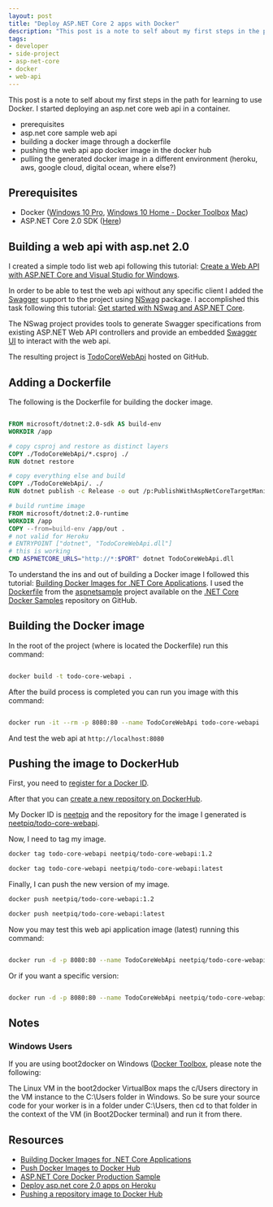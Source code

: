 ```yaml
---
layout: post
title: "Deploy ASP.NET Core 2 apps with Docker"
description: "This post is a note to self about my first steps in the path for learning to use Docker. I started deploying an asp.net core web api in a container."
tags:
- developer
- side-project
- asp-net-core
- docker
- web-api
---
```


This post is a note to self about my first steps in the path for learning to use Docker. I started deploying an asp.net core web api in a container.

* prerequisites
* asp.net core sample web api
* building a docker image through a dockerfile
* pushing the web api app docker image in the docker hub
* pulling the generated docker image in a different environment (heroku, aws, google cloud, digital ocean, where else?)




## Prerequisites
* Docker ([Windows 10 Pro](https://docs.docker.com/docker-for-windows/install/), [Windows 10 Home - Docker Toolbox](https://docs.docker.com/toolbox/overview/) [Mac](https://docs.docker.com/docker-for-mac/install/))
* ASP.NET Core 2.0 SDK ([Here](https://www.microsoft.com/net/download/windows))

## Building a web api with asp.net 2.0
I created a simple todo list web api following this tutorial: [Create a Web API with ASP.NET Core and Visual Studio for Windows](https://docs.microsoft.com/en-us/aspnet/core/tutorials/first-web-api?view=aspnetcore-2.1).

In order to be able to test the web api without any specific client I added the [Swagger](https://swagger.io/) support to the project using [NSwag](https://github.com/RSuter/NSwag) package. I accomplished this task following this tutorial: [Get started with NSwag and ASP.NET Core](https://docs.microsoft.com/en-us/aspnet/core/tutorials/getting-started-with-nswag?view=aspnetcore-2.1).

The NSwag project provides tools to generate Swagger specifications from existing ASP.NET Web API controllers and provide an embedded [Swagger UI](https://swagger.io/swagger-ui/) to interact with the web api. 

The resulting project is [TodoCoreWebApi](https://github.com/kingsor/TodoCoreWebApi) hosted on GitHub.

## Adding a Dockerfile

The following is the Dockerfile for building the docker image.

```dockerfile

FROM microsoft/dotnet:2.0-sdk AS build-env
WORKDIR /app

# copy csproj and restore as distinct layers
COPY ./TodoCoreWebApi/*.csproj ./
RUN dotnet restore

# copy everything else and build
COPY ./TodoCoreWebApi/. ./
RUN dotnet publish -c Release -o out /p:PublishWithAspNetCoreTargetManifest="false"

# build runtime image
FROM microsoft/dotnet:2.0-runtime
WORKDIR /app
COPY --from=build-env /app/out .
# not valid for Heroku
# ENTRYPOINT ["dotnet", "TodoCoreWebApi.dll"]
# this is working
CMD ASPNETCORE_URLS="http://*:$PORT" dotnet TodoCoreWebApi.dll

```

To understand the ins and out of building a Docker image I followed this tutorial: [Building Docker Images for .NET Core Applications](https://docs.microsoft.com/en-us/dotnet/core/docker/building-net-docker-images). I used the [Dockerfile](https://github.com/dotnet/dotnet-docker/blob/master/samples/aspnetapp/Dockerfile) from the [aspnetsample](https://github.com/dotnet/dotnet-docker/tree/master/samples/aspnetapp) project available on the [.NET Core Docker Samples](https://github.com/dotnet/dotnet-docker/tree/master/samples) repository on GitHub.


## Building the Docker image

In the root of the project (where is located the Dockerfile) run this command:

```bash

docker build -t todo-core-webapi .

```

After the build process is completed you can run you image with this command:

```bash

docker run -it --rm -p 8080:80 --name TodoCoreWebApi todo-core-webapi

```

And test the web api at `http://localhost:8080`


## Pushing the image to DockerHub

First, you need to [register for a Docker ID](https://docs.docker.com/docker-id/#register-for-a-docker-id).

After that you can [create a new repository on DockerHub](https://docs.docker.com/docker-hub/repos/#creating-a-new-repository-on-docker-hub).

My Docker ID is [neetpiq](https://hub.docker.com/u/neetpiq/) and the repository for the image I generated is [neetpiq/todo-core-webapi](https://hub.docker.com/r/neetpiq/todo-core-webapi/).

Now, I need to tag my image.

```bash
docker tag todo-core-webapi neetpiq/todo-core-webapi:1.2
```

```bash
docker tag todo-core-webapi neetpiq/todo-core-webapi:latest
```

Finally, I can push the new version of my image.

```bash
docker push neetpiq/todo-core-webapi:1.2
```

```bash
docker push neetpiq/todo-core-webapi:latest
```

Now you may test this web api application image (latest) running this command:

```bash

docker run -d -p 8080:80 --name TodoCoreWebApi neetpiq/todo-core-webapi

```

Or if you want a specific version:

```bash

docker run -d -p 8080:80 --name TodoCoreWebApi neetpiq/todo-core-webapi:1.2

```

## Notes

### Windows Users
If you are using boot2docker on Windows ([Docker Toolbox](https://docs.docker.com/toolbox/overview/), please note the following:

The Linux VM in the boot2docker VirtualBox maps the c/Users directory in the VM instance to the C:\Users folder in Windows. So be sure your source code for your worker is in a folder under C:\Users, then cd to that folder in the context of the VM (in Boot2Docker terminal) and run it from there.



## Resources
* [Building Docker Images for .NET Core Applications](https://docs.microsoft.com/en-us/dotnet/core/docker/building-net-docker-images)
* [Push Docker Images to Docker Hub](https://github.com/dotnet/dotnet-docker/blob/master/samples/dotnetapp/push-image-to-dockerhub.md)
* [ASP.NET Core Docker Production Sample](https://github.com/dotnet/dotnet-docker/tree/master/samples/aspnetapp)
* [Deploy asp.net core 2.0 apps on Heroku](https://blog.devcenter.co/deploy-asp-net-core-2-0-apps-on-heroku-eea8efd918b6)
* [Pushing a repository image to Docker Hub](https://docs.docker.com/docker-hub/repos/#pushing-a-repository-image-to-docker-hub)


